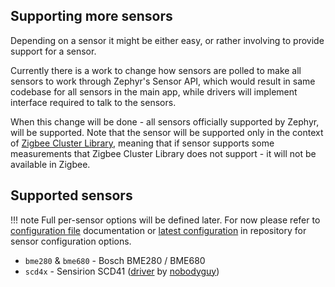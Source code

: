 ## Supporting more sensors
Depending on a sensor it might be either easy, or rather involving to provide support for a sensor.

Currently there is a work to change how sensors are polled to make all sensors to work through Zephyr's Sensor API, which would result in same codebase for all sensors in the main app, while drivers will implement interface required to talk to the sensors.

When this change will be done - all sensors officially supported by Zephyr, will be supported. Note that the sensor will be supported only in the context of [Zigbee Cluster Library](https://zigbeealliance.org/wp-content/uploads/2021/10/07-5123-08-Zigbee-Cluster-Library.pdf), meaning that if sensor supports some measurements that Zigbee Cluster Library does not support - it will not be available in Zigbee.

## Supported sensors
!!! note
    Full per-sensor options will be defined later. For now please refer to [configuration file](../using_the_cli/configuration_file.md) documentation or [latest configuration](https://github.com/ffenix113/zigbee_home/blob/develop/zigbee.yml) in repository for sensor configuration options.

* `bme280` & `bme680` - Bosch BME280 / BME680
* `scd4x` - Sensirion SCD41 ([driver](https://github.com/nobodyguy/sensirion_zephyr_drivers) by [nobodyguy](https://github.com/nobodyguy))